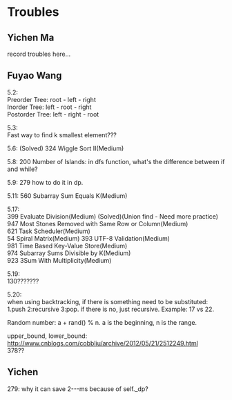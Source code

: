 # Troubles
## Yichen Ma
record troubles here...
## Fuyao Wang
5.2:  
Preorder Tree: root - left - right  
Inorder Tree: left - root - right  
Postorder Tree: left - right - root  

5.3:  
Fast way to find k smallest element???  

5.6: (Solved)
324 Wiggle Sort II(Medium)  

5.8:
200 Number of Islands: in dfs function, what's the difference between if and while?

5.9:
279 how to do it in dp.

5.11:
560 Subarray Sum Equals K(Medium)  

5.17:  
399 Evaluate Division(Medium)  (Solved)(Union find - Need more practice)
947 Most Stones Removed with Same Row or Column(Medium)  
621 Task Scheduler(Medium)  
54	Spiral Matrix(Medium) 
393 UTF-8 Validation(Medium)  
981 Time Based Key-Value Store(Medium)  
974 Subarray Sums Divisible by K(Medium)  
923 3Sum With Multiplicity(Medium)  

5.19:  
130???????

5.20:  
when using backtracking, if there is something need to be substituted: 1.push 2:recursive 3:pop. if there is no, just recursive. Example: 17 vs 22.  

Random number: a + rand() % n. a is the beginning, n is the range.  

upper_bound, lower_bound: http://www.cnblogs.com/cobbliu/archive/2012/05/21/2512249.html  
378??  

## Yichen
279:
why it can save 2---ms because of self._dp?
